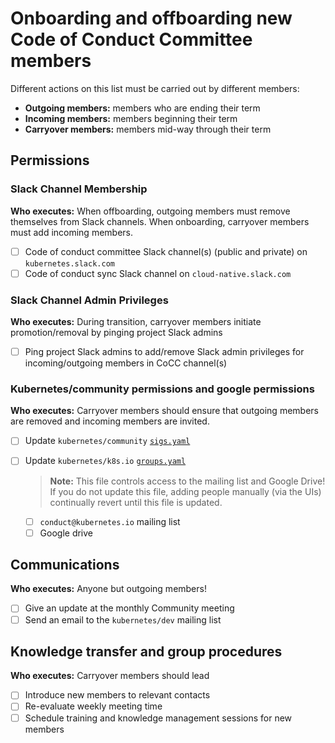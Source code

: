 # Onboarding and offboarding new Code of Conduct Committee members

Different actions on this list must be carried out by different members: 

- **Outgoing members:** members who are ending their term
- **Incoming members:** members beginning their term
- **Carryover members:** members mid-way through their term

## Permissions 

### Slack Channel Membership

**Who executes:** When offboarding, outgoing members must remove themselves from Slack channels. When onboarding, carryover members must add incoming members.

- [ ] Code of conduct committee Slack channel(s) (public and private) on `kubernetes.slack.com`
- [ ] Code of conduct sync Slack channel on `cloud-native.slack.com`

### Slack Channel Admin Privileges

**Who executes:** During transition, carryover members initiate promotion/removal by pinging project Slack admins

- [ ] Ping project Slack admins to add/remove Slack admin privileges for incoming/outgoing members in CoCC channel(s)

### Kubernetes/community permissions and google permissions

**Who executes:** Carryover members should ensure that outgoing members are removed and incoming members are invited. 

- [ ] Update `kubernetes/community` [`sigs.yaml`](https://github.com/kubernetes/community/blob/master/sigs.yaml) 
- [ ] Update `kubernetes/k8s.io` [`groups.yaml`](https://github.com/kubernetes/k8s.io/blob/main/groups/groups.yaml)

    > **Note:** This file controls access to the mailing list and Google Drive! If you do not update this file, adding people manually (via the UIs) continually revert until this file is updated.

    - [ ] `conduct@kubernetes.io` mailing list
    - [ ] Google drive

## Communications 

**Who executes:** Anyone but outgoing members!

- [ ] Give an update at the monthly Community meeting
- [ ] Send an email to the `kubernetes/dev` mailing list

## Knowledge transfer and group procedures

**Who executes:** Carryover members should lead

- [ ] Introduce new members to relevant contacts
- [ ] Re-evaluate weekly meeting time
- [ ] Schedule training and knowledge management sessions for new members
